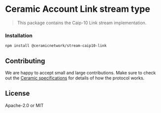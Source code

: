 # Ceramic Account Link stream type

> This package contains the Caip-10 Link stream implementation.

### Installation
```shell
npm install @ceramicnetwork/stream-caip10-link
```

## Contributing
We are happy to accept small and large contributions. Make sure to check out the [Ceramic specifications](https://github.com/ceramicnetwork/specs) for details of how the protocol works.

## License

Apache-2.0 or MIT